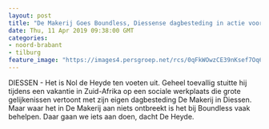```yaml
---
layout: post
title: "De Makerij Goes Boundless, Diessense dagbesteding in actie voor Zuid-Afrikaanse evenknie"
date: Thu, 11 Apr 2019 09:38:00 GMT
categories: 
- noord-brabant 
- tilburg 
feature_image: "https://images4.persgroep.net/rcs/0qFkWOwzCE39nKsef7Oq6ObCDP0/diocontent/145297865/_fitwidth/400/?appId=21791a8992982cd8da851550a453bd7f&quality=0.7"
---
```


DIESSEN - Het is Nol de Heyde ten voeten uit. Geheel toevallig stuitte hij tijdens een vakantie in Zuid-Afrika op een sociale werkplaats die grote gelijkenissen vertoont met zijn eigen dagbesteding De Makerij in Diessen. Maar waar het in De Makerij aan niets ontbreekt is het bij Boundless vaak behelpen. Daar gaan we iets aan doen, dacht De Heyde.
